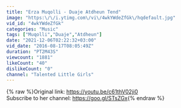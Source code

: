 ```yaml
---
title: "Erza Muqolli - Duaje Atdheun Tend"
image: "https:\/\/i.ytimg.com\/vi\/4wkYWdeZfGk\/hqdefault.jpg"
vid_id: "4wkYWdeZfGk"
categories: "Music"
tags: ["Muqolli","Duaje","Atdheun"]
date: "2021-12-06T02:22:32+03:00"
vid_date: "2016-08-17T08:05:49Z"
duration: "PT2M43S"
viewcount: "1881"
likeCount: "40"
dislikeCount: "0"
channel: "Talented Little Girls"
---
```

{% raw %}Original link: <a rel="nofollow" target="blank" href="https://youtu.be/c61thV02ji0">https://youtu.be/c61thV02ji0</a><br />Subscribe to her channel: <a rel="nofollow" target="blank" href="https://goo.gl/STsZGx">https://goo.gl/STsZGx</a>{% endraw %}
